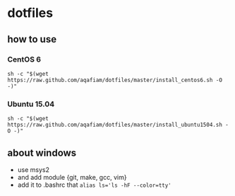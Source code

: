# dotfiles

## how to use

### CentOS 6

```
sh -c "$(wget https://raw.github.com/aqafiam/dotfiles/master/install_centos6.sh -O -)"
```

### Ubuntu 15.04

```
sh -c "$(wget https://raw.github.com/aqafiam/dotfiles/master/install_ubuntu1504.sh -O -)"
```

## about windows

- use msys2
- and add module {git, make, gcc, vim}
- add it to .bashrc that `alias ls='ls -hF --color=tty'`
